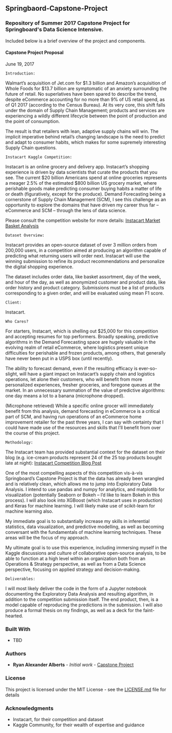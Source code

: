 ## Springbaord-Capstone-Project

### Repository of Summer 2017 Capstone Project for Springboard's Data Science Intensive. 

Included below is a brief overview of the project and components. 


#### Capstone Project Proposal


June 19, 2017

 
 
	Introduction: 

Walmart’s acquisition of Jet.com for $1.3 billion and Amazon’s acquisition of Whole Foods for $13.7 billion are symptomatic of an anxiety surrounding the future of retail. No superlatives have been spared to describe the trend, despite eCommerce accounting for no more than 9% of US retail spend, as of Q1 2017 (according to the Census Bureau). At its very core, this shift falls under the domain of Supply Chain Management; products and services are experiencing a wildly different lifecycle between the point of production and the point of consumption.  

The result is that retailers with lean, adaptive supply chains will win. The implicit imperative behind retail’s changing landscape is the need to predict and adapt to consumer habits, which makes for some supremely interesting Supply Chain questions. 


	Instacart Kaggle Competition: 

Instacart is an online grocery and delivery app. Instacart’s shopping experience is driven by data scientists that curate the products that you see. The current $20 billion Americans spend at online groceries represents a meager 2.5% of the estimated $800 billion US grocery market, where perishable goods make predicting consumer buying habits a matter of life or death (figuratively, except for the produce). Demand Forecasting being a cornerstone of Supply Chain Management (SCM), I see this challenge as an opportunity to explore the domains that have driven my career thus far – eCommerce and SCM – through the lens of data science. 

Please consult the competition website for more details:
[Instacart Market Basket Analysis](https://www.kaggle.com/c/instacart-market-basket-analysis)
	

	Dataset Overview: 

Instacart provides an open-source dataset of over 3 million orders from 200,000 users, in a competition aimed at producing an algorithm capable of predicting what returning users will order next. Instacart will use the winning submission to refine its product recommendations and personalize the digital shopping experience. 

The dataset includes order data, like basket assortment, day of the week, and hour of the day, as well as anonymized customer and product data, like order history and product category. Submissions must be a list of products corresponding to a given order, and will be evaluated using mean F1 score. 
	
	Client:

Instacart. 

	
	Who Cares?

For starters, Instacart, which is shelling out $25,000 for this competition and accepting resumes for top performers. Broadly speaking, predictive algorithms in the Demand Forecasting space are hugely valuable in the evolving realm of retail eCommerce, where logistics present unique difficulties for perishable and frozen products, among others, that generally have never been put in a USPS box (until recently). 

The ability to forecast demand, even if the resulting efficacy is ever-so-slight, will have a giant impact on Instacart’s supply chain and logistics operations, let alone their customers, who will benefit from more personalized experiences, fresher groceries, and foregone queues at the market. In an unnecessary summation of the value of predictive algorithms: one day means a lot to a banana (microphone dropped).

(Microphone retrieved) While a specific online grocer will immediately benefit from this analysis, demand forecasting in eCommerce is a critical part of SCM, and having run operations of an eCommerce home improvement retailer for the past three years, I can say with certainty that I could have made use of the resources and skills that I’ll benefit from over the course of this project. 

	Methodology:
	
The Instacart team has provided substantial context for the dataset on their blog (e.g. ice-cream products represent 24 of the 25 top products bought late at night): [Instacart Competition Blog Post](https://tech.instacart.com/3-million-instacart-orders-open-sourced-d40d29ead6f2)
	
One of the most compelling aspects of this competition vis-à-vis Springboard’s Capstone Project is that the data has already been wrangled and is relatively clean, which allows me to jump into Exploratory Data Analysis. I intend to use pandas and numpy for analytics, and matplotlib for visualization (potentially Seaborn or Bokeh – I’d like to learn Bokeh in this process). I will also look into XGBoost (which Instacart uses in production) and Keras for machine learning. I will likely make use of scikit-learn for machine learning also. 

My immediate goal is to substantially increase my skills in inferential statistics, data visualization, and predictive modelling, as well as becoming conversant with the fundamentals of machine learning techniques. These areas will be the focus of my approach.

My ultimate goal is to use this experience, including immersing myself in the Kaggle discussions and culture of collaborative open-source analysis, to be able to function at a high level within an organization both from an Operations & Strategy perspective, as well as from a Data Science perspective, focusing on applied strategy and decision-making.
	

	Deliverables:

I will most likely deliver the code in the form of a Jupyter notebook documenting the Exploratory Data Analysis and resulting algorithm, in addition to the competition submission itself. The end product, then, is a model capable of reproducing the predictions in the submission. I will also produce a formal thesis on my findings, as well as a deck for the faint-hearted. 




### Built With

* TBD

### Authors

* **Ryan Alexander Alberts** - *Initial work* - [Capstone Project](https://github.com/RyanAlberts/Springbaord-Capstone-Project)

### License

This project is licensed under the MIT License - see the [LICENSE.md](LICENSE.md) file for details

### Acknowledgments

* Instacart, for their competition and dataset
* Kaggle Community, for their wealth of expertise and guidance
